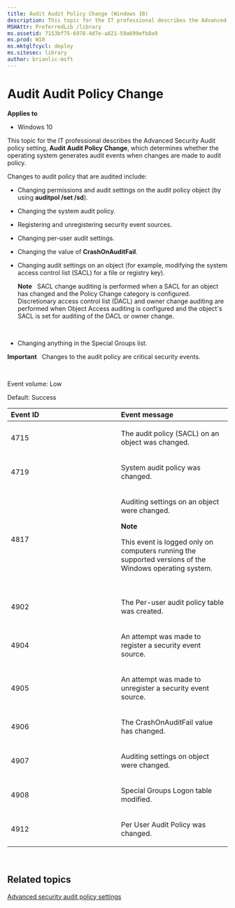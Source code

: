 ```yaml
---
title: Audit Audit Policy Change (Windows 10)
description: This topic for the IT professional describes the Advanced Security Audit policy setting Audit Audit Policy Change which determines whether the operating system generates audit events when changes are made to audit policy.
MSHAttr: PreferredLib /library
ms.assetid: 7153bf75-6978-4d7e-a821-59a699efb8a9
ms.prod: W10
ms.mktglfcycl: deploy
ms.sitesec: library
author: brianlic-msft
---
```


# Audit Audit Policy Change


**Applies to**

-   Windows 10

This topic for the IT professional describes the Advanced Security Audit policy setting, **Audit Audit Policy Change**, which determines whether the operating system generates audit events when changes are made to audit policy.

Changes to audit policy that are audited include:

-   Changing permissions and audit settings on the audit policy object (by using **auditpol /set /sd**).

-   Changing the system audit policy.

-   Registering and unregistering security event sources.

-   Changing per-user audit settings.

-   Changing the value of **CrashOnAuditFail**.

-   Changing audit settings on an object (for example, modifying the system access control list (SACL) for a file or registry key).

    **Note**  
    SACL change auditing is performed when a SACL for an object has changed and the Policy Change category is configured. Discretionary access control list (DACL) and owner change auditing are performed when Object Access auditing is configured and the object's SACL is set for auditing of the DACL or owner change.

     

-   Changing anything in the Special Groups list.

**Important**  
Changes to the audit policy are critical security events.

 

Event volume: Low

Default: Success

<table>
<colgroup>
<col width="50%" />
<col width="50%" />
</colgroup>
<thead>
<tr class="header">
<th align="left">Event ID</th>
<th align="left">Event message</th>
</tr>
</thead>
<tbody>
<tr class="odd">
<td align="left"><p>4715</p></td>
<td align="left"><p>The audit policy (SACL) on an object was changed.</p></td>
</tr>
<tr class="even">
<td align="left"><p>4719</p></td>
<td align="left"><p>System audit policy was changed.</p></td>
</tr>
<tr class="odd">
<td align="left"><p>4817</p></td>
<td align="left"><p>Auditing settings on an object were changed.</p>
<div class="alert">
<strong>Note</strong>  
<p>This event is logged only on computers running the supported versions of the Windows operating system.</p>
</div>
<div>
 
</div></td>
</tr>
<tr class="even">
<td align="left"><p>4902</p></td>
<td align="left"><p>The Per-user audit policy table was created.</p></td>
</tr>
<tr class="odd">
<td align="left"><p>4904</p></td>
<td align="left"><p>An attempt was made to register a security event source.</p></td>
</tr>
<tr class="even">
<td align="left"><p>4905</p></td>
<td align="left"><p>An attempt was made to unregister a security event source.</p></td>
</tr>
<tr class="odd">
<td align="left"><p>4906</p></td>
<td align="left"><p>The CrashOnAuditFail value has changed.</p></td>
</tr>
<tr class="even">
<td align="left"><p>4907</p></td>
<td align="left"><p>Auditing settings on object were changed.</p></td>
</tr>
<tr class="odd">
<td align="left"><p>4908</p></td>
<td align="left"><p>Special Groups Logon table modified.</p></td>
</tr>
<tr class="even">
<td align="left"><p>4912</p></td>
<td align="left"><p>Per User Audit Policy was changed.</p></td>
</tr>
</tbody>
</table>

 

## Related topics


[Advanced security audit policy settings](advanced-security-audit-policy-settings.md)

 

 





